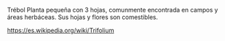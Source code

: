 Trébol
Planta pequeña con 3 hojas, comunmente encontrada en campos y áreas herbáceas. Sus hojas y flores son comestibles.

https://es.wikipedia.org/wiki/Trifolium
